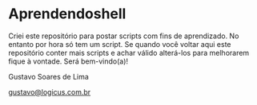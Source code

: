 Aprendendoshell
===============

Criei este repositório para postar scripts com fins de aprendizado. No entanto por hora só tem um script. 
Se quando você voltar aqui este repositório conter mais scripts e achar válido alterá-los para melhorarem 
fique à vontade. Será bem-vindo(a)!

Gustavo Soares de Lima

gustavo@logicus.com.br
